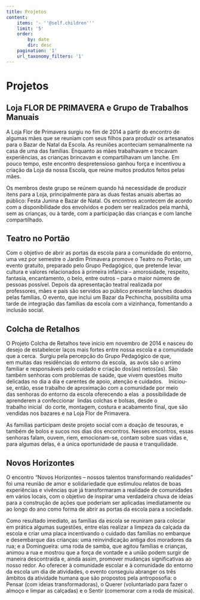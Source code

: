 ```yaml
---
title: Projetos
content:
    items: '- ''@self.children'''
    limit: '5'
    order:
        by: date
        dir: desc
    pagination: '1'
    url_taxonomy_filters: '1'
---
```


# Projetos

## Loja FLOR DE PRIMAVERA e Grupo de Trabalhos Manuais
A Loja Flor de Primavera surgiu no fim de 2014 a partir do encontro de algumas mães que se reuniam com seus filhos para produzir os artesanatos para o Bazar de Natal da Escola. As reuniões aconteciam semanalmente na casa de uma das famílias. Enquanto as mães trabalhavam e trocavam experiências, as crianças brincavam e compartilhavam um lanche. Em pouco tempo, este encontro despretensioso ganhou força e incentivou a criação da Loja da nossa Escola, que reúne muitos produtos feitos pelas mães.

Os membros deste grupo se reúnem quando há necessidade de produzir itens para a Loja, principalmente para as duas festas anuais abertas ao público: Festa Junina e Bazar de Natal. Os encontros acontecem de acordo com a disponibilidade dos envolvidos e podem ser realizados pela manhã, sem as crianças, ou à tarde, com a participação das crianças e com lanche compartilhado.

## Teatro no Portão
Com o objetivo de abrir as portas da escola para a comunidade do entorno, uma vez por semestre o Jardim Primavera promove o Teatro no Portão, um evento gratuito, preparado pelo Grupo Pedagógico, que pretende levar cultura e valores relacionados à primeira infância – amorosidade, respeito, fantasia, encantamento, o belo, entre outros – para o maior número de pessoas possível. 
Depois da apresentação teatral realizada por professores, mães e pais são servidos ao público presente lanches doados pelas famílias. O evento, que inclui um Bazar da Pechincha, possibilita uma tarde de integração das famílias da escola com a vizinhança, fomentando a inclusão social.

## Colcha de Retalhos

O Projeto Colcha de Retalhos teve inicio em novembro de 2014 e nasceu do desejo de estabelecer laços mais fortes entre nossa escola e a comunidade que a cerca. 
Surgiu pela percepção do Grupo Pedagógico de que, em muitas das residências do entorno da escola,  as avós são o arrimo familiar e responsáveis pelo cuidado e criação dos(as) netos(as). São também senhoras com problemas de saúde, que vivem questões muito delicadas no dia a dia e carentes de apoio, atenção e cuidados. 
 
Iniciou-se, então, esse trabalho de aproximação com a comunidade por meio das senhoras do entorno da escola oferecendo a elas  a possibilidade de aprenderem a confeccionar  lindas colchas e bolsas, desde o trabalho inicial  do corte, montagem, costura e acabamento final, que são vendidas nos bazares e na Loja Flor de Primavera. 

As famílias participam deste projeto social com a doação de tesouras, e também de bolos e sucos nos dias dos encontros. Nesses encontros, essas senhoras falam, ouvem, riem, emocionam-se, contam sobre suas vidas e, para algumas delas, é a única oportunidade de pausa e tranquilidade. 
 
## Novos Horizontes

O encontro “Novos Horizontes – nossos talentos transformando realidades” foi uma reunião de amor e solidariedade que estimulou relatos de boas experiências e vivências que já transformaram a realidade de comunidades em vários locais, com o objetivo de inspirar uma verdadeira chuva de ideias para a construção de ações que poderiam ser aplicadas imediatamente ou ao longo do ano como forma de abrir as portas da escola para a sociedade. 

Como resultado imediato, as famílias da escola se reuniram para colocar em prática algumas sugestões, entre elas realizar a limpeza da calçada da escola e criar uma placa incentivando o cuidado das famílias no embarque e desembarque das crianças: uma reinvindicação antiga dos moradores da rua; e a Domingueira: uma roda de samba, que agitou famílias e crianças, animou a rua e mostrou que a força de vontade e a união podem surgir de maneira descontraída e, ainda assim, promover mudanças significativas ao nosso redor. 
Ao oferecer à comunidade escolar e à comunidade do entorno da escola um dia de atividades, o evento conseguiu abranger os três âmbitos da atividade humana que são propostos pela antroposofia: o Pensar (com ideias transformadoras), o Querer (voluntariado para fazer o almoço e limpar as calçadas) e o Sentir (comemorar com a roda de música).